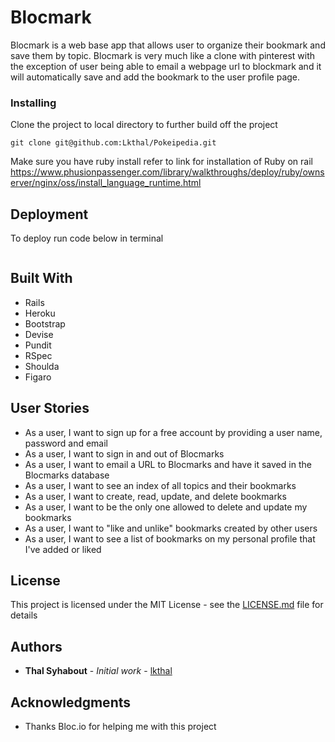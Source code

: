 # Blocmark

Blocmark is a web base app that allows user to organize their bookmark and save them by topic. Blocmark is very much like a clone with pinterest with the exception of user being able to email a webpage url to blockmark and it will automatically save and add the bookmark to the user profile page. 

### Installing

Clone the project to local directory to further build off the project

```
git clone git@github.com:Lkthal/Pokeipedia.git

```

Make sure you have ruby install
refer to link for installation of Ruby on rail
https://www.phusionpassenger.com/library/walkthroughs/deploy/ruby/ownserver/nginx/oss/install_language_runtime.html

## Deployment
To deploy run code below in terminal
```rails s
```
## Built With

- Rails
- Heroku
- Bootstrap
- Devise
- Pundit
- RSpec
- Shoulda
- Figaro

## User Stories
- As a user, I want to sign up for a free account by providing a user name, password and email
- As a user, I want to sign in and out of Blocmarks
- As a user, I want to email a URL to Blocmarks and have it saved in the Blocmarks database
- As a user, I want to see an index of all topics and their bookmarks
- As a user, I want to create, read, update, and delete bookmarks
- As a user, I want to be the only one allowed to delete and update my bookmarks
- As a user, I want to "like and unlike" bookmarks created by other users
- As a user, I want to see a list of bookmarks on my personal profile that I've added or liked


## License

This project is licensed under the MIT License - see the [LICENSE.md](LICENSE.md) file for details

## Authors

* **Thal Syhabout** - *Initial work* - [lkthal](https://github.com/lkthal)


## Acknowledgments

* Thanks Bloc.io for helping me with this project

